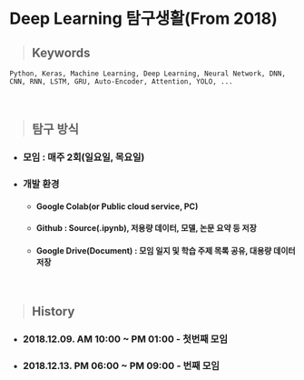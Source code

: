 __Deep Learning 탐구생활(From 2018)__
==================


> ## __Keywords__  
    Python, Keras, Machine Learning, Deep Learning, Neural Network, DNN, CNN, RNN, LSTM, GRU, Auto-Encoder, Attention, YOLO, ...
<br/>

> ## __탐구 방식__
* ### 모임 : 매주 2회(일요일, 목요일)
* ### 개발 환경
  - #### Google Colab(or Public cloud service, PC)
  - #### Github : Source(.ipynb), 저용량 데이터, 모델, 논문 요약 등 저장 
  - #### Google Drive(Document) : 모임 일지 및 학습 주제 목록 공유, 대용량 데이터 저장 
  
<br/>

> ## __History__
* ### 2018.12.09. AM 10:00 ~ PM 01:00 - 첫번째 모임
* ### 2018.12.13. PM 06:00 ~ PM 09:00 - 번째 모임
